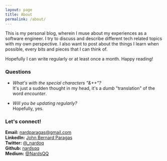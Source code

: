 ```yaml
---
layout: page
title: About
permalink: /about/
---
```


This is my personal blog, wherein I muse about my experiences as a software engineer. I try to discuss and describe different tech related topics with my own perspective. I also want to post about the things I learn when possible, every bits and pieces that I can think of.

Hopefully I can write regularly or at least once a month. Happy reading!

### Questions

* _What's with the special characters "&++"?_  
  It's just a sudden thought in my head, it's a _dumb_ "translation" of the word _encounter_.  

* _Will you be updating regularly?_  
  Hopefully, yes.

### Let's connect!

**Email:** [nardparagas@gmail.com](mailto:nardparagas@gmail.com)  
**LinkedIn:** [John Bernard Paragas](https://www.linkedin.com/in/john-bernard-paragas-9a1691143/)  
**Twitter:** [@_nardoq](https://twitter.com/_nardoq)  
**Github:** [nardsqq](https://github.com/nardsqq)  
**Medium:** [@NardsQQ](https://medium.com/@NardsQQ)  